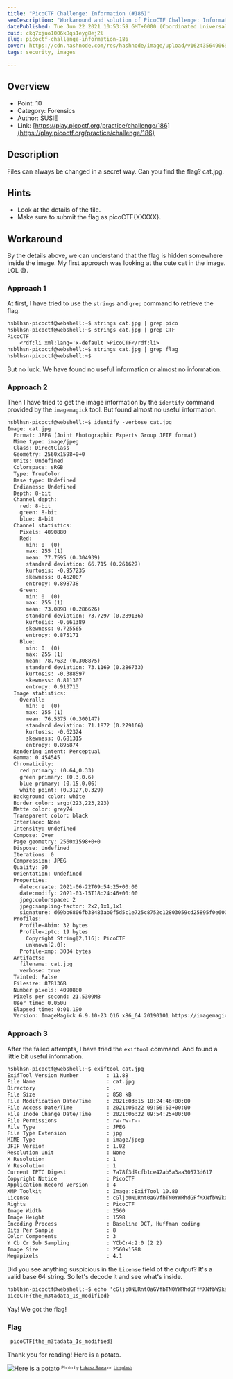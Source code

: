 ```yaml
---
title: "PicoCTF Challenge: Information (#186)"
seoDescription: "Workaround and solution of PicoCTF Challenge: Information (#186)."
datePublished: Tue Jun 22 2021 10:53:59 GMT+0000 (Coordinated Universal Time)
cuid: ckq7xjuo1006k8qs1eyg8ej2l
slug: picoctf-challenge-information-186
cover: https://cdn.hashnode.com/res/hashnode/image/upload/v1624356490694/3K5a570nc.jpeg
tags: security, images

---
```


## Overview

- Point: 10
- Category: Forensics
- Author: SUSIE
- Link:  [https://play.picoctf.org/practice/challenge/186](https://play.picoctf.org/practice/challenge/186) 

## Description

Files can always be changed in a secret way. Can you find the flag? cat.jpg.

## Hints

- Look at the details of the file.
- Make sure to submit the flag as picoCTF{XXXXX}.

## Workaround

By the details above, we can understand that the flag is hidden somewhere inside the image. My first approach was looking at the cute cat in the image. LOL 😅.


### Approach 1
At first, I have tried to use the `strings` and `grep` command to retrieve the flag. 

```txt
hsblhsn-picoctf@webshell:~$ strings cat.jpg | grep pico
hsblhsn-picoctf@webshell:~$ strings cat.jpg | grep CTF 
PicoCTF
    <rdf:li xml:lang='x-default'>PicoCTF</rdf:li>
hsblhsn-picoctf@webshell:~$ strings cat.jpg | grep flag
hsblhsn-picoctf@webshell:~$
```
But no luck. We have found no useful information or almost no information.

### Approach 2

Then I have tried to get the image information by the `identify` command provided by the `imagemagick` tool. But found almost no useful information.

```txt
hsblhsn-picoctf@webshell:~$ identify -verbose cat.jpg
Image: cat.jpg
  Format: JPEG (Joint Photographic Experts Group JFIF format)
  Mime type: image/jpeg
  Class: DirectClass
  Geometry: 2560x1598+0+0
  Units: Undefined
  Colorspace: sRGB
  Type: TrueColor
  Base type: Undefined
  Endianess: Undefined
  Depth: 8-bit
  Channel depth:
    red: 8-bit
    green: 8-bit
    blue: 8-bit
  Channel statistics:
    Pixels: 4090880
    Red:
      min: 0  (0)
      max: 255 (1)
      mean: 77.7595 (0.304939)
      standard deviation: 66.715 (0.261627)
      kurtosis: -0.957235
      skewness: 0.462007
      entropy: 0.898738
    Green:
      min: 0  (0)
      max: 255 (1)
      mean: 73.0898 (0.286626)
      standard deviation: 73.7297 (0.289136)
      kurtosis: -0.661389
      skewness: 0.725565
      entropy: 0.875171
    Blue:
      min: 0  (0)
      max: 255 (1)
      mean: 78.7632 (0.308875)
      standard deviation: 73.1169 (0.286733)
      kurtosis: -0.388597
      skewness: 0.811307
      entropy: 0.913713
  Image statistics:
    Overall:
      min: 0  (0)
      max: 255 (1)
      mean: 76.5375 (0.300147)
      standard deviation: 71.1872 (0.279166)
      kurtosis: -0.62324
      skewness: 0.681315
      entropy: 0.895874
  Rendering intent: Perceptual
  Gamma: 0.454545
  Chromaticity:
    red primary: (0.64,0.33)
    green primary: (0.3,0.6)
    blue primary: (0.15,0.06)
    white point: (0.3127,0.329)
  Background color: white
  Border color: srgb(223,223,223)
  Matte color: grey74
  Transparent color: black
  Interlace: None
  Intensity: Undefined
  Compose: Over
  Page geometry: 2560x1598+0+0
  Dispose: Undefined
  Iterations: 0
  Compression: JPEG
  Quality: 90
  Orientation: Undefined
  Properties:
    date:create: 2021-06-22T09:54:25+00:00
    date:modify: 2021-03-15T18:24:46+00:00
    jpeg:colorspace: 2
    jpeg:sampling-factor: 2x2,1x1,1x1
    signature: d69bb6806fb38483ab0f5d5c1e725c8752c12803059cd25895f0e600b8e4f33a
  Profiles:
    Profile-8bim: 32 bytes
    Profile-iptc: 19 bytes
      Copyright String[2,116]: PicoCTF
      unknown[2,0]: 
    Profile-xmp: 3034 bytes
  Artifacts:
    filename: cat.jpg
    verbose: true
  Tainted: False
  Filesize: 878136B
  Number pixels: 4090880
  Pixels per second: 21.5309MB
  User time: 0.050u
  Elapsed time: 0:01.190
  Version: ImageMagick 6.9.10-23 Q16 x86_64 20190101 https://imagemagick.org
```

### Approach 3
After the failed attempts, I have tried the `exiftool` command. And found a little bit useful information. 

```txt
hsblhsn-picoctf@webshell:~$ exiftool cat.jpg
ExifTool Version Number         : 11.88
File Name                       : cat.jpg
Directory                       : .
File Size                       : 858 kB
File Modification Date/Time     : 2021:03:15 18:24:46+00:00
File Access Date/Time           : 2021:06:22 09:56:53+00:00
File Inode Change Date/Time     : 2021:06:22 09:54:25+00:00
File Permissions                : rw-rw-r--
File Type                       : JPEG
File Type Extension             : jpg
MIME Type                       : image/jpeg
JFIF Version                    : 1.02
Resolution Unit                 : None
X Resolution                    : 1
Y Resolution                    : 1
Current IPTC Digest             : 7a78f3d9cfb1ce42ab5a3aa30573d617
Copyright Notice                : PicoCTF
Application Record Version      : 4
XMP Toolkit                     : Image::ExifTool 10.80
License                         : cGljb0NURnt0aGVfbTN0YWRhdGFfMXNfbW9kaWZpZWR9
Rights                          : PicoCTF
Image Width                     : 2560
Image Height                    : 1598
Encoding Process                : Baseline DCT, Huffman coding
Bits Per Sample                 : 8
Color Components                : 3
Y Cb Cr Sub Sampling            : YCbCr4:2:0 (2 2)
Image Size                      : 2560x1598
Megapixels                      : 4.1
```
Did you see anything suspicious in the `License` field of the output? It's a valid base 64 string. So let's decode it and see what's inside.

```txt
hsblhsn-picoctf@webshell:~$ echo 'cGljb0NURnt0aGVfbTN0YWRhdGFfMXNfbW9kaWZpZWR9' | base64 -d
picoCTF{the_m3tadata_1s_modified}
```
Yay! We got the flag!

### Flag

```txt
 picoCTF{the_m3tadata_1s_modified}
```

Thank you for reading! Here is a potato.



![Here is a potato](https://cdn.hashnode.com/res/hashnode/image/upload/v1624371543959/E-GIOA1xJ.jpeg)
<sup><sub>
 Photo by <a href="https://unsplash.com/@lukasz_rawa?utm_source=unsplash&utm_medium=referral&utm_content=creditCopyText">Łukasz Rawa</a> on <a href="https://unsplash.com/?utm_source=unsplash&utm_medium=referral&utm_content=creditCopyText">Unsplash</a>.
</sup></sub>




